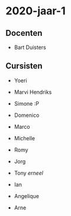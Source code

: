 # 2020-jaar-1
## Docenten

- Bart Duisters

## Cursisten
- Yoeri
- Marvi Hendriks
- Simone :P
- Domenico
- Marco 
- Michelle
- Romy
- Jorg
- Tony $erneel$
- Ian

- Angelique

- Arne
